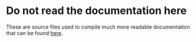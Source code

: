# Do not read the documentation here

These are source files used to compile much more readable documentation that can be found [here](https://core2ez.readthedocs.io/en/latest/).
